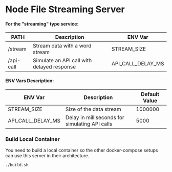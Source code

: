 # Node File Streaming Server

#### For the "streaming" type service:

| PATH      | Description                                | ENV Var           |
| --------- | ------------------------------------------ | ----------------- |
| /stream   | Stream data with a word stream             | STREAM_SIZE       |
| /api-call | Simulate an API call with delayed response | API_CALL_DELAY_MS |

#### ENV Vars Description:

| ENV Var           | Description                                    | Default Value |
| ----------------- | ---------------------------------------------- | ------------- |
| STREAM_SIZE       | Size of the data stream                        | 1000000       |
| API_CALL_DELAY_MS | Delay in milliseconds for simulating API calls | 5000          |

### Build Local Container

You need to build a local container so the other docker-compose setups can use this server in their architecture.

```
./build.sh
```
